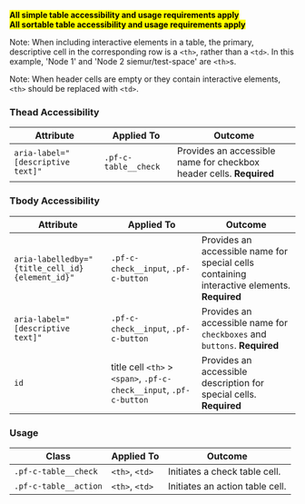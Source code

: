 
<mark>**All simple table accessibility and usage requirements apply**</mark>
<br>
<mark>**All sortable table accessibility and usage requirements apply**</mark>
<br>

Note: When including interactive elements in a table, the primary, descriptive cell in the corresponding row is a `<th>`, rather than a `<td>`. In this example, 'Node 1' and 'Node 2 siemur/test-space' are `<th>`s.

Note: When header cells are empty or they contain interactive elements, `<th>` should be replaced with `<td>`.


### Thead Accessibility
| Attribute | Applied To | Outcome |
| -- | -- | -- |
| `aria-label="[descriptive text]"` | `.pf-c-table__check` | Provides an accessible name for checkbox header cells. **Required** |

### Tbody Accessibility
| Attribute | Applied To | Outcome |
| -- | -- | -- |
| `aria-labelledby="{title_cell_id} {element_id}"` | `.pf-c-check__input`, `.pf-c-button`  | Provides an accessible name for special cells containing interactive elements. **Required** |
| `aria-label="[descriptive text]"`  | `.pf-c-check__input`, `.pf-c-button`  | Provides an accessible name for `checkboxes` and `buttons`. **Required** |
| `id`  | title cell `<th>` > `<span>`, `.pf-c-check__input`, `.pf-c-button`  | Provides an accessible description for special cells. **Required** |


### Usage

| Class | Applied To | Outcome |
| -- | -- | -- |
| `.pf-c-table__check`  | `<th>`, `<td>` | Initiates a check table cell. |
| `.pf-c-table__action` | `<th>`, `<td>` | Initiates an action table cell. |
